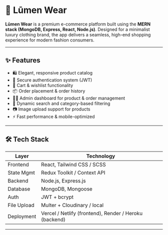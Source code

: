 # 🌙 Lūmen Wear

**Lūmen Wear** is a premium e-commerce platform built using the **MERN stack (MongoDB, Express, React, Node.js)**. Designed for a minimalist luxury clothing brand, the app delivers a seamless, high-end shopping experience for modern fashion consumers.

---

## ✨ Features

- 🛍️ Elegant, responsive product catalog
- 🔐 Secure authentication system (JWT)
- 🛒 Cart & wishlist functionality
- 📦 Order placement & order history
- 🧑‍💼 Admin dashboard for product & order management
- 🔎 Dynamic search and category-based filtering
- 📷 Image upload support for products
- ⚡ Fast performance & mobile-optimized

---

## 🛠️ Tech Stack

| Layer        | Technology                    |
|--------------|-------------------------------|
| Frontend     | React, Tailwind CSS / SCSS    |
| State Mgmt   | Redux Toolkit / Context API   |
| Backend      | Node.js, Express.js           |
| Database     | MongoDB, Mongoose             |
| Auth         | JWT + bcrypt                  |
| File Upload  | Multer + Cloudinary / local   |
| Deployment   | Vercel / Netlify (frontend), Render / Heroku (backend) |

---

